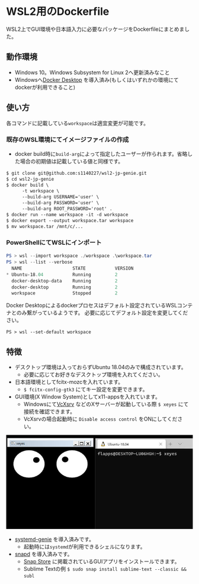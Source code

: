 # WSL2用のDockerfile

WSL2上でGUI環境や日本語入力に必要なパッケージをDockerfileにまとめました。

## 動作環境
- Windows 10。Windows Subsystem for Linux 2へ更新済みなこと
- Windowsへ[Docker Desktop](https://www.docker.com/products/docker-desktop) を導入済み(もしくはいずれかの環境にてdockerが利用できること)

## 使い方

各コマンドに記載している`workspace`は適宜変更が可能です。

### 既存のWSL環境にてイメージファイルの作成
- docker build時に`build-arg`によって指定したユーザーが作られます。省略した場合の初期値は記載している値と同様です。

```shell
$ git clone git@github.com:s1140227/wsl2-jp-genie.git
$ cd wsl2-jp-genie
$ docker build \
      -t workspace \
      --build-arg USERNAME='user' \
      --build-arg PASSWORD='user' \
      --build-arg ROOT_PASSWORD='root' .
$ docker run --name workspace -it -d workspace
$ docker export --output workspace.tar workspace
$ mv workspace.tar /mnt/c/...
```

### PowerShellにてWSLにインポート

```powershell
PS > wsl --import workspace ./workspace .\workspace.tar
PS > wsl --list --verbose
  NAME                   STATE           VERSION
* Ubuntu-18.04           Running         2
  docker-desktop-data    Running         2
  docker-desktop         Running         2
  workspace              Stopped         2
```

Docker Desktopによるdockerプロセスはデフォルト設定されているWSLコンテナとのみ繋がっているようです。
必要に応じてデフォルト設定を変更してください。

```
PS > wsl --set-default workspace
```

## 特徴

- デスクトップ環境は入っておらずUbuntu 18.04のみで構成されています。
  - 必要に応じてお好きなデスクトップ環境を入れてください。
- 日本語環境としてfcitx-mozcを入れています。
  - `$ fcitx-config-gtk3` にてキー設定を変更できます。
- GUI環境(X Window System)としてx11-appsを入れています。
  - Windowsにて[VcXsrv](https://sourceforge.net/projects/vcxsrv/) などのXサーバーが起動している際 `$ xeyes` にて接続を確認できます。
  - VcXsrvの場合起動時に `Disable access control` をONにしてください。
  
![xeyes](./docs/xeyes.jpg)

- [systemd-genie](https://github.com/arkane-systems/genie) を導入済みです。
  - 起動時には`systemd`が利用できるシェルになります。
- [snapd](https://github.com/snapcore/snapd) を導入済みです。
  - [Snap Store](https://snapcraft.io/store) に掲載されているGUIアプリをインストールできます。
  - Sublime Textの例 `$ sudo snap install sublime-text --classic && subl`


